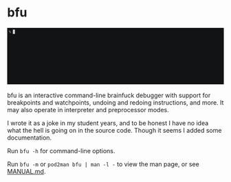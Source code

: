 # bfu

![](demo.gif)

bfu is an interactive command-line brainfuck debugger with support for breakpoints and watchpoints, undoing and redoing instructions, and more. It may also operate in interpreter and preprocessor modes.

I wrote it as a joke in my student years, and to be honest I have no idea what the hell is going on in the source code. Though it seems I added some documentation.

Run `bfu -h` for command-line options.

Run `bfu -m` or `pod2man bfu | man -l -` to view the man page, or see [MANUAL.md](MANUAL.md).
